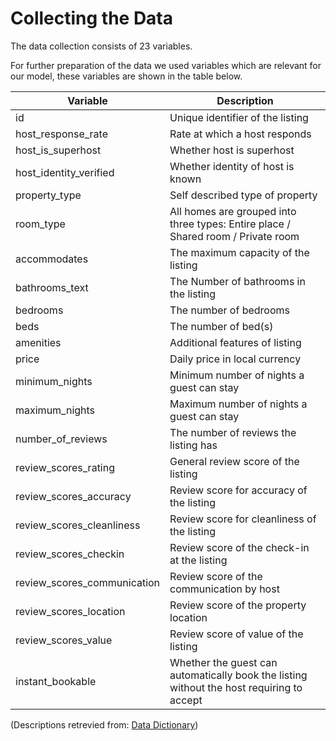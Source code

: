 # Collecting the Data

The data collection consists of 23 variables. 

For further preparation of the data we used variables which are relevant for our model, these variables are shown in the table below. 


|Variable                        |Description                                                                                     |
|--------------------------------|------------------------------------------------------------------------------------------------|
|id                              |Unique identifier of the listing                                                                |
|host_response_rate              |Rate at which a host responds                                                                   |
|host_is_superhost               |Whether host is superhost                                                                       |
|host_identity_verified          |Whether identity of host is known                                                               |
|property_type                   |Self described type of property                                                                 |
|room_type                       |All homes are grouped into three types: Entire place / Shared room / Private room               |
|accommodates                    |The maximum capacity of the listing                                                             |
|bathrooms_text                  |The Number of bathrooms in the listing                                                          |
|bedrooms                        |The number of bedrooms                                                                          |
|beds                            |The number of bed(s)                                                                            |
|amenities                       |Additional features of listing                                                                  |
|price                           |Daily price in local currency                                                                   |
|minimum_nights                  |Minimum number of nights a guest can stay                                                       |
|maximum_nights                  |Maximum number of nights a guest can stay                                                       |
|number_of_reviews               |The number of reviews the listing has                                                           |
|review_scores_rating            |General review score of the listing                                                             |
|review_scores_accuracy          |Review score for accuracy of the listing                                                        |
|review_scores_cleanliness       |Review score for cleanliness of the listing                                                     |
|review_scores_checkin           |Review score of the check-in at the listing                                                     |
|review_scores_communication     |Review score of the communication by host                                                       |
|review_scores_location          |Review score of the property location                                                           |
|review_scores_value             |Review score of value of the listing                                                            |
|instant_bookable                |Whether the guest can automatically book the listing without the host requiring to accept       |                                        

(Descriptions retrevied from: [Data Dictionary](https://docs.google.com/spreadsheets/d/1iWCNJcSutYqpULSQHlNyGInUvHg2BoUGoNRIGa6Szc4/edit?usp=sharing))
